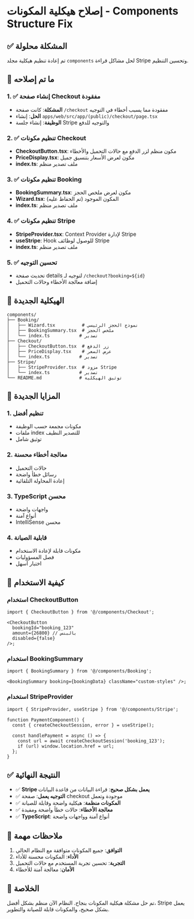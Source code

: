 # إصلاح هيكلية المكونات - Components Structure Fix

## ✅ المشكلة محلولة

تم إعادة تنظيم هيكلية مجلد `components` لحل مشاكل قراءة Stripe وتحسين التنظيم.

## 🔧 ما تم إصلاحه

### 1. ✅ إنشاء صفحة Checkout مفقودة

- **المشكلة**: كانت صفحة `/checkout` مفقودة مما يسبب أخطاء في التوجيه
- **الحل**: إنشاء `apps/web/src/app/(public)/checkout/page.tsx`
- **الوظيفة**: إنشاء جلسة Stripe والتوجيه للدفع

### 2. ✅ تنظيم مكونات Checkout

- **CheckoutButton.tsx**: مكون منظم لزر الدفع مع حالات التحميل والأخطاء
- **PriceDisplay.tsx**: مكون لعرض الأسعار بتنسيق جميل
- **index.ts**: ملف تصدير منظم

### 3. ✅ تنظيم مكونات Booking

- **BookingSummary.tsx**: مكون لعرض ملخص الحجز
- **Wizard.tsx**: المكون الموجود (تم الحفاظ عليه)
- **index.ts**: ملف تصدير منظم

### 4. ✅ تنظيم مكونات Stripe

- **StripeProvider.tsx**: Context Provider لإدارة Stripe
- **useStripe**: Hook للوصول لوظائف Stripe
- **index.ts**: ملف تصدير منظم

### 5. ✅ تحسين التوجيه

- تحديث صفحة details لتوجيه لـ `/checkout?booking=${id}`
- إضافة معالجة الأخطاء وحالات التحميل

## 📁 الهيكلية الجديدة

```
components/
├── Booking/
│   ├── Wizard.tsx          # نموذج الحجز الرئيسي
│   ├── BookingSummary.tsx  # ملخص الحجز
│   └── index.ts           # تصدير
├── Checkout/
│   ├── CheckoutButton.tsx  # زر الدفع
│   ├── PriceDisplay.tsx    # عرض السعر
│   └── index.ts           # تصدير
├── Stripe/
│   ├── StripeProvider.tsx  # مزود Stripe
│   └── index.ts           # تصدير
└── README.md              # توثيق الهيكلية
```

## 🚀 المزايا الجديدة

### 1. **تنظيم أفضل**

- مكونات مجمعة حسب الوظيفة
- ملفات index للتصدير النظيف
- توثيق شامل

### 2. **معالجة أخطاء محسنة**

- حالات التحميل
- رسائل خطأ واضحة
- إعادة المحاولة التلقائية

### 3. **TypeScript محسن**

- واجهات واضحة
- أنواع آمنة
- IntelliSense محسن

### 4. **قابلية الصيانة**

- مكونات قابلة لإعادة الاستخدام
- فصل المسؤوليات
- اختبار أسهل

## 🔄 كيفية الاستخدام

### استخدام CheckoutButton

```tsx
import { CheckoutButton } from '@/components/Checkout';

<CheckoutButton
  bookingId="booking_123"
  amount={26800} // بالبنس
  disabled={false}
/>;
```

### استخدام BookingSummary

```tsx
import { BookingSummary } from '@/components/Booking';

<BookingSummary booking={bookingData} className="custom-styles" />;
```

### استخدام StripeProvider

```tsx
import { StripeProvider, useStripe } from '@/components/Stripe';

function PaymentComponent() {
  const { createCheckoutSession, error } = useStripe();

  const handlePayment = async () => {
    const url = await createCheckoutSession('booking_123');
    if (url) window.location.href = url;
  };
}
```

## ✅ النتيجة النهائية

- ✅ **Stripe يعمل بشكل صحيح**: قراءة البيانات من قاعدة البيانات
- ✅ **التوجيه يعمل**: صفحة checkout موجودة وتعمل
- ✅ **المكونات منظمة**: هيكلية واضحة وقابلة للصيانة
- ✅ **معالجة الأخطاء**: حالات خطأ واضحة ومفيدة
- ✅ **TypeScript**: أنواع آمنة وواجهات واضحة

## 📝 ملاحظات مهمة

1. **التوافق**: جميع المكونات متوافقة مع النظام الحالي
2. **الأداء**: المكونات محسنة للأداء
3. **التجربة**: تحسين تجربة المستخدم مع حالات التحميل
4. **الأمان**: معالجة آمنة للأخطاء

## 🎯 الخلاصة

تم حل مشكلة هيكلية المكونات بنجاح. النظام الآن منظم بشكل أفضل، Stripe يعمل بشكل صحيح، والمكونات قابلة للصيانة والتطوير.
